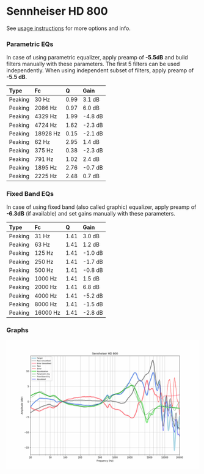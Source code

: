# Sennheiser HD 800
See [usage instructions](https://github.com/jaakkopasanen/AutoEq#usage) for more options and info.

### Parametric EQs
In case of using parametric equalizer, apply preamp of **-5.5dB** and build filters manually
with these parameters. The first 5 filters can be used independently.
When using independent subset of filters, apply preamp of **-5.5 dB**.

| Type    | Fc       |    Q | Gain    |
|:--------|:---------|:-----|:--------|
| Peaking | 30 Hz    | 0.99 | 3.1 dB  |
| Peaking | 2086 Hz  | 0.97 | 6.0 dB  |
| Peaking | 4329 Hz  | 1.99 | -4.8 dB |
| Peaking | 4724 Hz  | 1.62 | -2.3 dB |
| Peaking | 18928 Hz | 0.15 | -2.1 dB |
| Peaking | 62 Hz    | 2.95 | 1.4 dB  |
| Peaking | 375 Hz   | 0.38 | -2.3 dB |
| Peaking | 791 Hz   | 1.02 | 2.4 dB  |
| Peaking | 1895 Hz  | 2.76 | -0.7 dB |
| Peaking | 2225 Hz  | 2.48 | 0.7 dB  |

### Fixed Band EQs
In case of using fixed band (also called graphic) equalizer, apply preamp of **-6.3dB**
(if available) and set gains manually with these parameters.

| Type    | Fc       |    Q | Gain    |
|:--------|:---------|:-----|:--------|
| Peaking | 31 Hz    | 1.41 | 3.0 dB  |
| Peaking | 63 Hz    | 1.41 | 1.2 dB  |
| Peaking | 125 Hz   | 1.41 | -1.0 dB |
| Peaking | 250 Hz   | 1.41 | -1.7 dB |
| Peaking | 500 Hz   | 1.41 | -0.8 dB |
| Peaking | 1000 Hz  | 1.41 | 1.5 dB  |
| Peaking | 2000 Hz  | 1.41 | 6.8 dB  |
| Peaking | 4000 Hz  | 1.41 | -5.2 dB |
| Peaking | 8000 Hz  | 1.41 | -1.5 dB |
| Peaking | 16000 Hz | 1.41 | -2.8 dB |

### Graphs
![](./Sennheiser%20HD%20800.png)